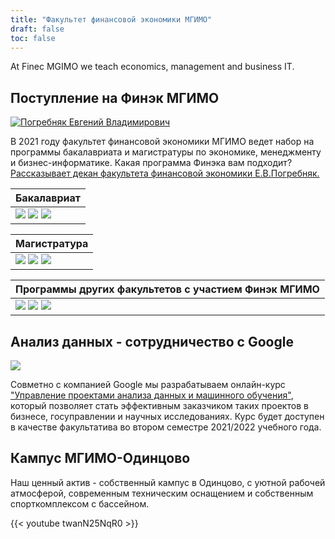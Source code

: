 ```yaml
---
title: "Факультет финансовой экономики МГИМО"
draft: false
toc: false
---
```


At Finec MGIMO we teach economics, management and business IT.

## Поступление на Финэк МГИМО

[econ]: /finec-mgimo-v2/program/undergrad/economics
[management]: /finec-mgimo-v2/program/undergrad/management
[itmb]: /finec-mgimo-v2/program/undergrad/itmb
[ai]: https://ai.mgimo.ru
[ved]: /finec-mgimo-v2/program/graduate/firm-economics-ved
[it]: /finec-mgimo-v2/program/graduate/it-economics-and-data-management
[event]: https://event.mgimo.ru/
[emba]: /finec-mgimo-v2/program/executive/emba

<a href="https://mgimo.ru/people/pogrebnyak/" class="float-left mr-3 pt-2">
<img
    src="https://mgimo.ru/upload/iblock/341/pogrebnyak.jpg"
    alt="Погребняк Евгений Владимирович"
    title="Погребняк Евгений Владимирович"
    class="rounded-photo"
/>
</a>

В 2021 году факультет финансовой экономики МГИМО
ведет набор на программы бакалавриата и магистратуры
по экономике, менеджменту и бизнес-информатике.
Какая программа Финэка вам подходит?
[Рассказывает декан факультета финансовой экономики Е.В.Погребняк.](about/interview)

| Бакалавриат                                                                                                                                                                                                         |
| ------------------------------------------------------------------------------------------------------------------------------------------------------------------------------------------------------------------- |
| [![](<https://img.shields.io/badge/Экономика_(ФЭТ)-blue>)][econ] [![](<https://img.shields.io/badge/Менеджмент_(ФМ)-blue>)][management] [![](<https://img.shields.io/badge/Бизнес--информатика_(ИТМБ)-blue>)][itmb] |

<div></div>

| Магистратура                                                                                                                                                                                                                  |
| ----------------------------------------------------------------------------------------------------------------------------------------------------------------------------------------------------------------------------- |
| [![](https://img.shields.io/badge/Экономика_фирмы_и_ВЭД-005E7C)][ved] [![](https://img.shields.io/badge/Искусственный_интеллект-005E7C)][ai] [![](https://img.shields.io/badge/Экономика_ИТ_и_управление_данными-005E7C)][it] |

| Программы других факультетов с участием Финэк МГИМО                                                                                                                                                               |
| ----------------------------------------------------------------------------------------------------------------------------------------------------------------------------------------------------------------- |
| ![](https://img.shields.io/badge/Административное_и_финансовое_право-blue) [![](https://img.shields.io/badge/Событийный_менеджмент-005E7C)][event] [![](https://img.shields.io/badge/Executive_MBA-F93943)][emba] |

<!--
## Финэк на других факультетах

![](https://img.shields.io/badge/Административное_и_финансовое_право-blue)
[![](https://img.shields.io/badge/Событийный_менеджмент-005E7C)][event]
[![](https://img.shields.io/badge/Executive_MBA-F93943)][emba]

Мы разработали блок экономических дисциплин для бакалаврской программы
"Административное и финансовое право" Международно-правового факультета МГИМО.

Кафедра менеджмента Финэка МГИМО - выпускающая кафедра программы
"Событийный менеджмент", посвященной индустрии деловых и развлекательных мероприятий.
-->

## Анализ данных - сотрудничество с Google

<img src="/finec-mgimo-v2/images/logo-google.png" class="float-left mr-3 pt-2">

[ml]: /finec-mgimo-v2/projects/machine-learning-mgimo-google/

Совметно с компанией Google мы разрабатываем онлайн-курс
["Управление проектами анализа данных и машинного обучения"][ml],
который позволяет стать эффективным заказчиком таких проектов в бизнесе,
госуправлении и научных исследованиях.
Курс будет доступен в качестве факультатива во втором семестре
2021/2022 учебного года.

<!--

## Разработка ИТ - группа компаний РБК

-->

<!--
## Новое в блоге

> [Мы начали блог](/blog/)
-->

## Кампус МГИМО-Одинцово

Наш ценный актив - собственный кампус в Одинцово, с уютной рабочей
атмосферой, современным техническим оснащением и собственным спорткомплексом
с бассейном.

{{< youtube twanN25NqR0 >}}
